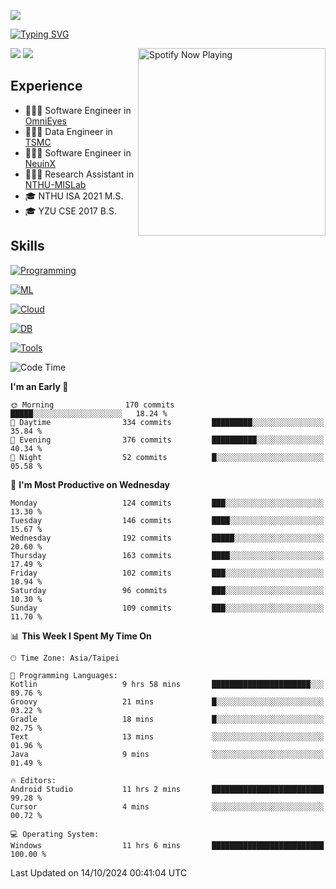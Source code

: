 ![](https://komarev.com/ghpvc/?username=peter0512lee&color=ff69b4)

[![Typing SVG](https://readme-typing-svg.herokuapp.com?color=F742BA&size=20&lines=Hi!+I'm+JYL)](https://git.io/typing-svg)

[<img src="https://spotify-now-playing.peter0512lee.vercel.app/api/spotify-playing" alt="Spotify Now Playing" width="300" align="right" />](https://open.spotify.com/user/21iyoswqgnkoe7peuesmqnhgy)

![](https://leetcard.jacoblin.cool/peter0512lee?theme=dark)
![](https://github-readme-activity-graph.vercel.app/graph?username=peter0512lee&theme=github)

## Experience
- 🧑🏻‍💻 Software Engineer in [OmniEyes](https://www.theomnieyes.com/)
- 🧑🏻‍💻 Data Engineer in [TSMC](https://www.tsmc.com/)
- 🧑🏻‍💻 Software Engineer in [NeuinX](https://neuinx.com/)
- 🧑🏻‍💻 Research Assistant in [NTHU-MISLab](https://mislab.cs.nthu.edu.tw/)
- 🎓 NTHU ISA 2021 M.S.
- 🎓 YZU CSE 2017 B.S.

## Skills
[![Programming](https://skillicons.dev/icons?i=cpp,py,kotlin)](https://skillicons.dev)

[![ML](https://skillicons.dev/icons?i=pytorch,opencv,sklearn)](https://skillicons.dev)

<!-- [![Web](https://skillicons.dev/icons?i=html,css,react,tailwind,nodejs,vite)](https://skillicons.dev) -->

[![Cloud](https://skillicons.dev/icons?i=aws,azure,docker,k8s)](https://skillicons.dev)

[![DB](https://skillicons.dev/icons?i=postgresql,firebase,sqlite,mongodb)](https://skillicons.dev)

[![Tools](https://skillicons.dev/icons?i=git,github,githubactions,vscode,postman,anaconda,androidstudio)](https://skillicons.dev)

<!--
<table><tr><td valign="top" width="50%">

<img src="https://github-readme-stats-sigma-five.vercel.app/api?username=peter0512lee&hide_border=true&show_icons=true&locale=en&layout=compact&theme=dracula" align="left" style="width: 100%" />

</td><td valign="top" width="50%">

<img src="https://github-readme-stats-sigma-five.vercel.app/api/top-langs?username=peter0512lee&hide_border=true&show_icons=true&locale=en&layout=compact&theme=dracula" align="left" style="width: 100%" />

</td></tr></table>  
-->

<!--START_SECTION:waka-->
![Code Time](http://img.shields.io/badge/Code%20Time-1%2C324%20hrs%2014%20mins-blue)

**I'm an Early 🐤** 

```text
🌞 Morning                170 commits         █████░░░░░░░░░░░░░░░░░░░░   18.24 % 
🌆 Daytime                334 commits         █████████░░░░░░░░░░░░░░░░   35.84 % 
🌃 Evening                376 commits         ██████████░░░░░░░░░░░░░░░   40.34 % 
🌙 Night                  52 commits          █░░░░░░░░░░░░░░░░░░░░░░░░   05.58 % 
```
📅 **I'm Most Productive on Wednesday** 

```text
Monday                   124 commits         ███░░░░░░░░░░░░░░░░░░░░░░   13.30 % 
Tuesday                  146 commits         ████░░░░░░░░░░░░░░░░░░░░░   15.67 % 
Wednesday                192 commits         █████░░░░░░░░░░░░░░░░░░░░   20.60 % 
Thursday                 163 commits         ████░░░░░░░░░░░░░░░░░░░░░   17.49 % 
Friday                   102 commits         ███░░░░░░░░░░░░░░░░░░░░░░   10.94 % 
Saturday                 96 commits          ███░░░░░░░░░░░░░░░░░░░░░░   10.30 % 
Sunday                   109 commits         ███░░░░░░░░░░░░░░░░░░░░░░   11.70 % 
```


📊 **This Week I Spent My Time On** 

```text
🕑︎ Time Zone: Asia/Taipei

💬 Programming Languages: 
Kotlin                   9 hrs 58 mins       ██████████████████████░░░   89.76 % 
Groovy                   21 mins             █░░░░░░░░░░░░░░░░░░░░░░░░   03.22 % 
Gradle                   18 mins             █░░░░░░░░░░░░░░░░░░░░░░░░   02.75 % 
Text                     13 mins             ░░░░░░░░░░░░░░░░░░░░░░░░░   01.96 % 
Java                     9 mins              ░░░░░░░░░░░░░░░░░░░░░░░░░   01.49 % 

🔥 Editors: 
Android Studio           11 hrs 2 mins       █████████████████████████   99.28 % 
Cursor                   4 mins              ░░░░░░░░░░░░░░░░░░░░░░░░░   00.72 % 

💻 Operating System: 
Windows                  11 hrs 6 mins       █████████████████████████   100.00 % 
```


 Last Updated on 14/10/2024 00:41:04 UTC
<!--END_SECTION:waka-->


<!--
**peter0512lee/peter0512lee** is a ✨ _special_ ✨ repository because its `README.md` (this file) appears on your GitHub profile.

